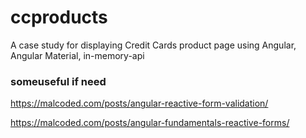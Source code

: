 # ccproducts
A case study for displaying Credit Cards product page using Angular, Angular Material, in-memory-api

### someuseful if need
https://malcoded.com/posts/angular-reactive-form-validation/

https://malcoded.com/posts/angular-fundamentals-reactive-forms/

